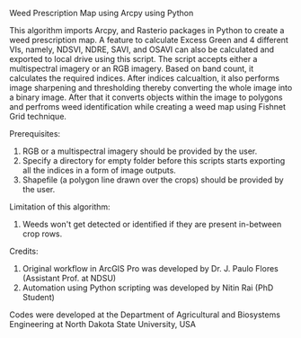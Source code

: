 Weed Prescription Map using Arcpy using Python

This algorithm imports Arcpy, and Rasterio packages in Python to create a weed prescription map. A feature to calculate Excess Green and 4 different VIs, namely, NDSVI, NDRE, SAVI, and OSAVI can also be calculated and exported to local drive using this script. The script accepts either a multispectral imagery or an RGB imagery. Based on band count, it calculates the required indices. After indices calcualtion, it also performs image sharpening and thresholding thereby converting the whole image into a binary image. After that it converts objects within the image to polygons and perfroms weed identification while creating a weed map using Fishnet Grid technique.

Prerequisites: 
1. RGB or a multispectral imagery should be provided by the user.
2. Specify a directory for empty folder before this scripts starts exporting all the indices in a form of image outputs.
3. Shapefile (a polygon line drawn over the crops) should be provided by the user.

Limitation of this algorithm: 
1. Weeds won't get detected or identified if they are present in-between crop rows.

Credits:
1. Original workflow in ArcGIS Pro was developed by Dr. J. Paulo Flores (Assistant Prof. at NDSU)
2. Automation using Python scripting was developed by Nitin Rai (PhD Student)

Codes were developed at the Department of Agricultural and Biosystems Engineering at North Dakota State University, USA
